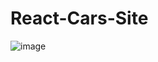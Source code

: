 # React-Cars-Site

![image](https://github.com/KayChicken/React-Cars-Site/assets/105989236/a3e87716-3b85-45bb-9cd1-7b516b08ee1e)

